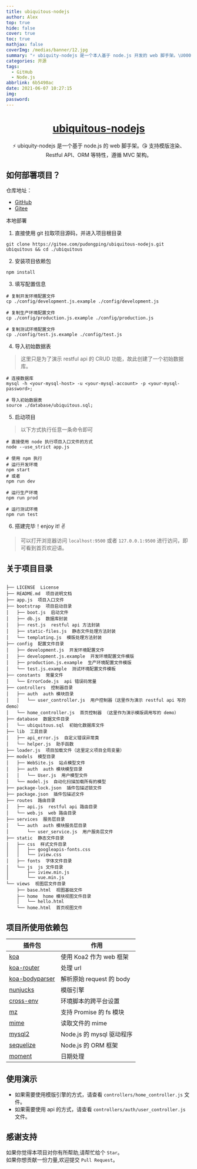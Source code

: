 ```yaml
---
title: ubiquitous-nodejs
author: Alex
top: true
hide: false
cover: true
toc: true
mathjax: false
coverImg: /medias/banner/12.jpg
summary: "⚡ ubiquity-nodejs 是一个本人基于 node.js 开发的 web 脚手架。\U0001F618 支持模版渲染、Restful API、ORM 等特性，遵循 MVC 架构。"
categories: 开源
tags:
  - GitHub
  - Node.js
abbrlink: 6b5490ac
date: 2021-06-07 10:27:15
img:
password:
---
```


<p align="center">
    <h1 align="center"><a href="https://pudodngping.com">ubiquitous-nodejs</a></h1>
    <p align="center">⚡ ubiquity-nodejs 是一个基于 node.js 的 web 脚手架。😘 支持模版渲染、Restful API、ORM 等特性，遵循 MVC 架构。</p>
</p>

## 如何部署项目？

仓库地址：
- [GitHub](https://github.com/pudongping/ubiquitous-nodejs.git)
- [Gitee](https://gitee.com/pudongping/ubiquitous-nodejs.git)

本地部署
1. 直接使用 git 拉取项目源码，并进入项目根目录

```shell
git clone https://gitee.com/pudongping/ubiquitous-nodejs.git ubiquitous && cd ./ubiquitous
```

2. 安装项目依赖包

```shell
npm install
```

3. 填写配置信息

```shell
# 复制开发环境配置文件
cp ./config/development.js.example ./config/development.js

# 复制生产环境配置文件
cp ./config/production.js.example ./config/production.js

# 复制测试环境配置文件
cp ./config/test.js.example ./config/test.js
```

4. 导入初始数据表
> 这里只是为了演示 restful api 的 CRUD 功能，故此创建了一个初始数据库。

```shell
# 连接数据库
mysql -h <your-mysql-host> -u <your-mysql-account> -p <your-mysql-password>;

# 导入初始数据表
source ./database/ubiquitous.sql;
```

5. 启动项目
> 以下方式执行任意一条命令即可

```shell
# 直接使用 node 执行项目入口文件的方式
node --use_strict app.js

# 使用 npm 执行
# 运行开发环境
npm start
# 或者
npm run dev

# 运行生产环境
npm run prod

# 运行测试环境
npm run test
```

6. 搭建完毕！enjoy it! ✌️
> 可以打开浏览器访问 `localhost:9500` 或者 `127.0.0.1:9500` 进行访问，即可看到首页欢迎语。

## 关于项目目录

```shell

├── LICENSE  License
├── README.md  项目说明文档
├── app.js  项目入口文件
├── bootstrap  项目启动目录
│   ├── boot.js  启动文件
│   ├── db.js  数据库封装
│   ├── rest.js  restful api 方法封装
│   ├── static-files.js  静态文件处理方法封装
│   └── templating.js  模版处理方法封装
├── config  配置文件目录
│   ├── development.js  开发环境配置文件
│   ├── development.js.example  开发环境配置文件模版
│   ├── production.js.example  生产环境配置文件模版
│   └── test.js.example  测试环境配置文件模板
├── constants  常量文件
│   └── ErrorCode.js  api 错误码常量
├── controllers  控制器目录
│   ├── auth  auth 模块目录
│   │   └── user_controller.js  用户控制器（这里作为演示 restful api 写的 demo）
│   └── home_controller.js  首页控制器 （这里作为演示模版调用写的 demo）
├── database  数据文件目录
│   └── ubiquitous.sql  初始化数据库文件
├── lib  工具目录
│   ├── api_error.js  自定义错误异常类
│   └── helper.js  助手函数
├── loader.js  项目加载文件（这里定义项目全局变量）
├── models  模型目录
│   ├── WebSite.js  站点模型文件
│   ├── auth  auth 模块模型目录
│   │   └── User.js  用户模型文件
│   └── model.js  自动化扫描加载所有的模型
├── package-lock.json  插件包描述锁文件
├── package.json  插件包描述文件
├── routes  路由目录
│   ├── api.js  restful api 路由目录
│   └── web.js  web 路由目录
├── services  服务层目录
│   └── auth  auth 模块服务层目录
│       └── user_service.js  用户服务层文件
├── static  静态文件目录
│   ├── css  样式文件目录
│   │   ├── googleapis-fonts.css
│   │   └── iview.css
│   ├── fonts  字体文件目录
│   └── js  js 文件目录
│       ├── iview.min.js
│       └── vue.min.js
└── views  视图层文件目录
    ├── base.html  视图基础文件
    ├── home  home 模块视图文件目录
    │   └── hello.html
    └── home.html  首页视图文件

```

## 项目所使用依赖包

插件包 | 作用
--- | ---
[koa](https://koa.bootcss.com/) | 使用 Koa2 作为 web 框架
[koa-router](https://github.com/koajs/router) | 处理 url
[koa-bodyparser](https://github.com/koajs/bodyparser) | 解析原始 request 的 body
[nunjucks](https://mozilla.github.io/nunjucks/cn/templating.html) | 模版引擎
[cross-env](https://github.com/kentcdodds/cross-env#readme) | 环境脚本的跨平台设置
[mz](https://github.com/normalize/mz#readme) | 支持 Promise 的 fs 模块
[mime](https://github.com/broofa/mime#readme) | 读取文件的 mime
[mysql2](https://github.com/sidorares/node-mysql2#readme) | Node.js 的 mysql 驱动程序
[sequelize](https://www.sequelize.com.cn/) | Node.js 的 ORM 框架
[moment](http://momentjs.cn/) | 日期处理

## 使用演示
- 如果需要使用模版引擎的方式，请查看 `controllers/home_controller.js` 文件。
- 如果需要使用 api 的方式，请查看 `controllers/auth/user_controller.js` 文件。

## 感谢支持

如果你觉得本项目对你有所帮助,请帮忙给个 `Star`。  
如果你想贡献一份力量,欢迎提交 `Pull Request`。
